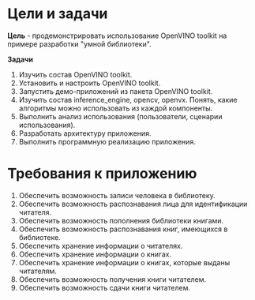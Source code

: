 # Цели и задачи

**Цель** - продемонстрировать использование OpenVINO toolkit
на примере разработки "умной библиотеки".

**Задачи**

1. Изучить состав OpenVINO toolkit.
1. Установить и настроить OpenVINO toolkit.
1. Запустить демо-приложений из пакета OpenVINO toolkit.
1. Изучить состав inference_engine, opencv, openvx.
   Понять, какие алгоритмы можно использовать из каждой
   компоненты.
1. Выполнить анализ использования (пользователи,
   сценарии использования).
1. Разработать архитектуру приложения.
1. Выполнить программную реализацию приложения.

# Требования к приложению

1. Обеспечить возможность записи человека в библиотеку.
1. Обеспечить возможность распознавания лица
   для идентификации читателя.
1. Обеспечить возможность пополнения библиотеки книгами.
1. Обеспечить возможность распознавания книг, имеющихся
   в библиотеке.
1. Обеспечить хранение информации о читателях.
1. Обеспечить хранение информации о книгах.
1. Обеспечить хранение информации о книгах, которые выданы
   читателям.
1. Обеспечить возможность получения книги читателем.
1. Обеспечить возможность сдачи книги читателем.